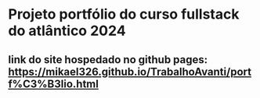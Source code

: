 # **Projeto portfólio do curso fullstack do atlântico 2024**

## link do site hospedado no github pages: https://mikael326.github.io/TrabalhoAvanti/portf%C3%B3lio.html


